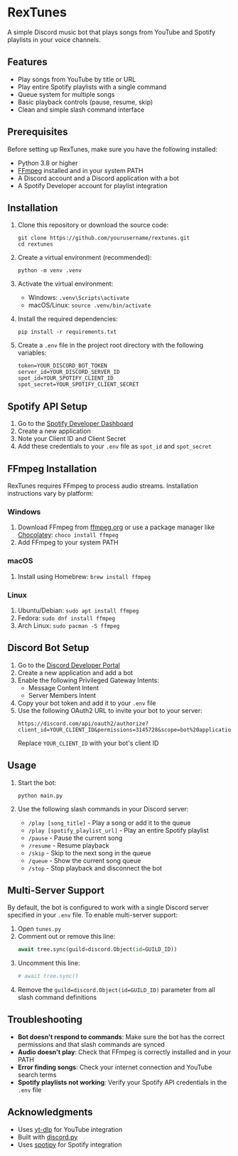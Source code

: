 # RexTunes

A simple Discord music bot that plays songs from YouTube and Spotify playlists in your voice channels.

## Features

- Play songs from YouTube by title or URL
- Play entire Spotify playlists with a single command
- Queue system for multiple songs
- Basic playback controls (pause, resume, skip)
- Clean and simple slash command interface

## Prerequisites

Before setting up RexTunes, make sure you have the following installed:

- Python 3.8 or higher
- [FFmpeg](https://ffmpeg.org/download.html) installed and in your system PATH
- A Discord account and a Discord application with a bot
- A Spotify Developer account for playlist integration

## Installation

1. Clone this repository or download the source code:
   ```
   git clone https://github.com/yourusername/rextunes.git
   cd rextunes
   ```

2. Create a virtual environment (recommended):
   ```
   python -m venv .venv
   ```

3. Activate the virtual environment:
   - Windows: `.venv\Scripts\activate`
   - macOS/Linux: `source .venv/bin/activate`

4. Install the required dependencies:
   ```
   pip install -r requirements.txt
   ```

5. Create a `.env` file in the project root directory with the following variables:
   ```
   token=YOUR_DISCORD_BOT_TOKEN
   server_id=YOUR_DISCORD_SERVER_ID
   spot_id=YOUR_SPOTIFY_CLIENT_ID
   spot_secret=YOUR_SPOTIFY_CLIENT_SECRET
   ```

## Spotify API Setup

1. Go to the [Spotify Developer Dashboard](https://developer.spotify.com/dashboard/)
2. Create a new application
3. Note your Client ID and Client Secret
4. Add these credentials to your `.env` file as `spot_id` and `spot_secret`

## FFmpeg Installation

RexTunes requires FFmpeg to process audio streams. Installation instructions vary by platform:

### Windows
1. Download FFmpeg from [ffmpeg.org](https://ffmpeg.org/download.html) or use a package manager like [Chocolatey](https://chocolatey.org/): `choco install ffmpeg`
2. Add FFmpeg to your system PATH

### macOS
1. Install using Homebrew: `brew install ffmpeg`

### Linux
1. Ubuntu/Debian: `sudo apt install ffmpeg`
2. Fedora: `sudo dnf install ffmpeg`
3. Arch Linux: `sudo pacman -S ffmpeg`

## Discord Bot Setup

1. Go to the [Discord Developer Portal](https://discord.com/developers/applications)
2. Create a new application and add a bot
3. Enable the following Privileged Gateway Intents:
   - Message Content Intent
   - Server Members Intent
4. Copy your bot token and add it to your `.env` file
5. Use the following OAuth2 URL to invite your bot to your server:
   ```
   https://discord.com/api/oauth2/authorize?client_id=YOUR_CLIENT_ID&permissions=3145728&scope=bot%20applications.commands
   ```
   Replace `YOUR_CLIENT_ID` with your bot's client ID

## Usage

1. Start the bot:
   ```
   python main.py
   ```

2. Use the following slash commands in your Discord server:
   - `/play [song_title]` - Play a song or add it to the queue
   - `/play [spotify_playlist_url]` - Play an entire Spotify playlist
   - `/pause` - Pause the current song
   - `/resume` - Resume playback
   - `/skip` - Skip to the next song in the queue
   - `/queue` - Show the current song queue
   - `/stop` - Stop playback and disconnect the bot

## Multi-Server Support

By default, the bot is configured to work with a single Discord server specified in your `.env` file. To enable multi-server support:

1. Open `tunes.py`
2. Comment out or remove this line:
   ```python
   await tree.sync(guild=discord.Object(id=GUILD_ID))
   ```
3. Uncomment this line:
   ```python
   # await tree.sync()
   ```
4. Remove the `guild=discord.Object(id=GUILD_ID)` parameter from all slash command definitions

## Troubleshooting

- **Bot doesn't respond to commands**: Make sure the bot has the correct permissions and that slash commands are synced
- **Audio doesn't play**: Check that FFmpeg is correctly installed and in your PATH
- **Error finding songs**: Check your internet connection and YouTube search terms
- **Spotify playlists not working**: Verify your Spotify API credentials in the `.env` file

## Acknowledgments

- Uses [yt-dlp](https://github.com/yt-dlp/yt-dlp) for YouTube integration
- Built with [discord.py](https://github.com/Rapptz/discord.py)
- Uses [spotipy](https://github.com/plamere/spotipy) for Spotify integration